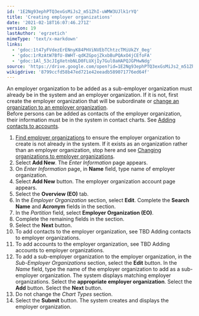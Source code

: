 ```yaml
---
id: '1E2Ng93ephPTQ3exGsMiJs2_m51ZhI-uWMW3UJlk1rYQ'
title: 'Creating employer organizations'
date: '2021-02-18T16:07:46.271Z'
version: 19
lastAuthor: 'egrzetich'
mimeType: 'text/x-markdown'
links:
  - 'gdoc:1t47yFVdezErENnyK84PHViNVEbTChtzcTMiUkZY_0eg'
  - 'gdoc:1rRzAtW7BfU-8WHT-qdKZGpojZkxbBuPQAxO4jCEfoFA'
  - 'gdoc:1Al_53cJIgXetnbNLD0FLUXjIy7Gul0aHAPQJGPHwNdg'
source: 'https://drive.google.com/open?id=1E2Ng93ephPTQ3exGsMiJs2_m51ZhI-uWMW3UJlk1rYQ'
wikigdrive: '8799ccfd58b47ed721e42eeadb589071776ed64f'
---
```

An employer organization to be added as a sub-employer organization must already be in the system and an employer organization. If it is not, first create the employer organization that will be subordinate or [change an organization to an employer organization](gdoc:1t47yFVdezErENnyK84PHViNVEbTChtzcTMiUkZY_0eg).  
Before persons can be added as contacts of the employer organization, their information must be in the system in contact charts. See [Adding contacts to accounts](gdoc:1rRzAtW7BfU-8WHT-qdKZGpojZkxbBuPQAxO4jCEfoFA).
1. [Find employer organizations](gdoc:1Al_53cJIgXetnbNLD0FLUXjIy7Gul0aHAPQJGPHwNdg) to ensure the employer organization to create is not already in the system. If it exists as an organization rather than an employer organization, stop here and see [Changing organizations to employer organizations](gdoc:1t47yFVdezErENnyK84PHViNVEbTChtzcTMiUkZY_0eg).
2. Select <strong>Add New</strong>. The <em>Enter Information</em> page appears.
3. On <em>Enter Information</em> page, in <strong>Name</strong> field, type name of employer organization.
4. Select <strong>Add New</strong> button. The employer organization account page appears.
5. Select the <strong>Overview (EO)</strong> tab.
6. In the <em>Employer Organization</em> section, select <strong>Edit</strong>. Complete the <strong>Search Name</strong> and <strong>Acronym</strong> fields in the section. 
7. In the <em>Partition</em> field, select <strong>Employer Organization (EO)</strong>.
8. Complete the remaining fields in the section.
9. Select the <strong>Next</strong> button.
10. To add contacts to the employer organization, see TBD Adding contacts to employer organizations.
11. To add accounts to the employer organization, see TBD Adding accounts to employer organizations.
12. To add a sub-employer organization to the employer organization, in the <em>Sub-Employer Organizations</em> section, select the <strong>Edit</strong> button. In the <em>Name</em> field, type the name of the employer organization to add as a sub-employer organization. The system displays matching employer organizations. Select the <strong>appropriate employer organization</strong>. Select the <strong>Add</strong> button. Select the <strong>Next</strong> button.
13. Do not change the <em>Chart Types</em> section.
14. Select the <strong>Submit</strong> button. The system creates and displays the employer organization.
